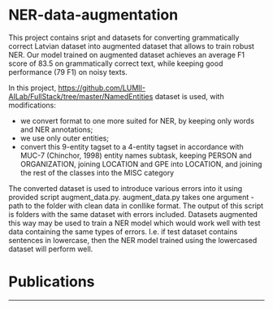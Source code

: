# NER-data-augmentation

This project contains sript and datasets for converting grammatically correct Latvian dataset into augmented dataset that allows to train robust NER. Our model trained on augmented dataset achieves an average F1 score of 83.5 on grammatically correct text, while keeping good performance (79 F1) on noisy texts.

In this project, https://github.com/LUMII-AILab/FullStack/tree/master/NamedEntities dataset is used, with modifications: 
 - we convert format to one more suited for NER, by keeping only words and NER annotations;  
 - we use only outer entities;  
 - convert this 9-entity tagset  to a 4-entity tagset in accordance with MUC-7 (Chinchor, 1998) entity names subtask, keeping PERSON and ORGANIZATION, joining LOCATION and GPE into LOCATION, and joining the rest of the classes into the MISC category  

The converted dataset is used to introduce various errors into it using provided script augment_data.py.
augment_data.py takes one argument - path to the folder with clean data in conllike format.
The output of this script is folders with the same dataset with errors included.
Datasets augmented this way may be used to train a NER model which would work well with test data containing the same types of errors. I.e. if test dataset contains sentences in lowercase, then the NER model trained using the lowercased dataset will perform well.
 
# Publications
---------

